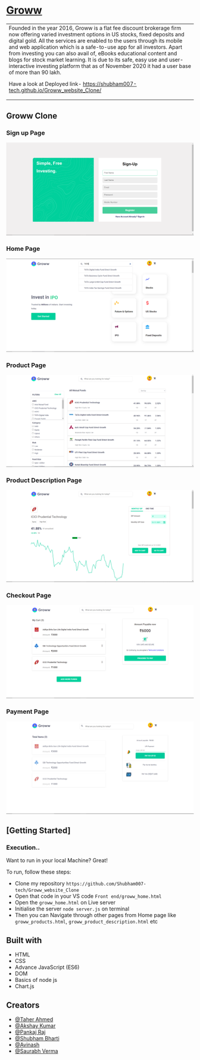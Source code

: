 # [Groww](https://github.com/Shubham007-tech/Groww_website_Clone)

<table>
<tr>
<td>
Founded in the year 2016, Groww is a flat fee discount brokerage firm now offering varied investment options in US stocks, fixed deposits and digital gold.
All the services are enabled to the users through its mobile and web application which is a safe-to-use app for all investors. Apart from investing you can also avail of, eBooks educational content and blogs for stock market learning. It is due to its safe, easy use and user-interactive investing platform that as of November 2020 it had a user base of more than 90 lakh. 

Have a look at Deployed link-  https://shubham007-tech.github.io/Groww_website_Clone/
</td>
</tr>
</table>

## Groww Clone

### Sign up Page
![](https://github.com/Shubham007-tech/Groww_website_Clone/blob/main/Groww%20Clone%20Screenshots/Groww%20Signup.png)

### Home Page
![](https://github.com/Shubham007-tech/Groww_website_Clone/blob/main/Groww%20Clone%20Screenshots/Groww%20Home%20Page.png)

### Product Page
![](https://github.com/Shubham007-tech/Groww_website_Clone/blob/main/Groww%20Clone%20Screenshots/Groww%20Product%20Page.png)

### Product Description Page
![](https://github.com/Shubham007-tech/Groww_website_Clone/blob/main/Groww%20Clone%20Screenshots/Groww%20Product%20Description.png)

### Checkout Page
![](https://github.com/Shubham007-tech/Groww_website_Clone/blob/main/Groww%20Clone%20Screenshots/Groww%20Cart%20Page.png)

### Payment Page
![](https://github.com/Shubham007-tech/Groww_website_Clone/blob/main/Groww%20Clone%20Screenshots/Groww%20Payment%20Page.png)



## [Getting Started]

### Execution..
Want to run in your local Machine? Great!

To run, follow these steps:

- Clone my repository `https://github.com/Shubham007-tech/Groww_website_Clone`
- Open that code in your VS code `Front end/groww_home.html`
- Open the `groww_home.html` on Live server
- Initialise the server `node server.js` on terminal
- Then you can Navigate through other pages from Home page like `groww_products.html`, `groww_product_description.html` etc


## Built with 

- HTML
- CSS
- Advance JavaScript (ES6)
- DOM
- Basics of node js
- Chart.js

## Creators

- [@Taher Ahmed](https://github.com/taherahmed14)
- [@Akshay Kumar](https://github.com/AkshaykumarG26)
- [@Pankaj Raj](https://github.com/Ipankaj07)
- [@Shubham Bharti](https://github.com/Shubham007-tech)
- [@Avinash](https://github.com/abhi103767)
- [@Saurabh Verma](https://github.com/akasaurabhverma)

